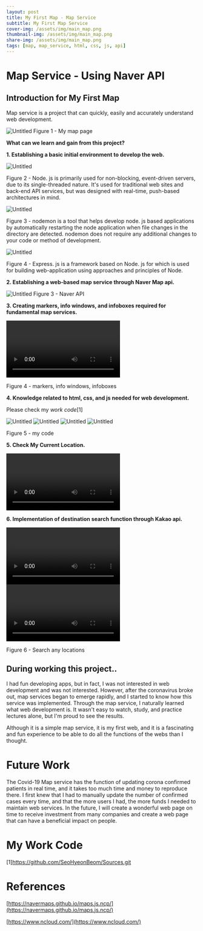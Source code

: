 ```yaml
---
layout: post
title: My First Map - Map Service
subtitle: My First Map Service
cover-img: /assets/img/main_map.png
thumbnail-img: /assets/img/main_map.png
share-img: /assets/img/main_map.png
tags: [map, map_service, html, css, js, api]
---
```


# Map Service - Using Naver API

## Introduction for My First Map

Map service is a project that can quickly, easily and accurately understand web development.


![Untitled](../assets/img/main_map.png)
Figure 1 - My map page



**What can we learn and gain from this project?**


**1. Establishing a basic initial environment to develop the web.**

![Untitled](../assets/img/nodejs.png)

Figure 2 - Node. js is primarily used for non-blocking, event-driven servers, due to its single-threaded nature. It's used for traditional web sites and back-end API services, but was designed with real-time, push-based architectures in mind.

![Untitled](../assets/img/nodemon.png)

Figure 3 - nodemon is a tool that helps develop node. js based applications by automatically restarting the node application when file changes in the directory are detected. nodemon does not require any additional changes to your code or method of development.

![Untitled](../assets/img/express.png)

Figure 4 - Express. js is a framework based on Node. js for which is used for building web-application using approaches and principles of Node.





**2. Establishing a web-based map service through Naver Map api.**

![Untitled](../assets/img/naverconsole.png)
Figure 3 - Naver API 




**3. Creating markers, info windows, and infoboxes required for fundamental map services.**

![Untitled](../assets/img/record1.mov)

Figure 4 - markers, info windows, infoboxes




**4. Knowledge related to html, css, and js needed for web development.**

Please check my *work code*[1]

![Untitled](../assets/img/mapcode1.png)
![Untitled](../assets/img/mapcode2.png)
![Untitled](../assets/img/mapcode3.png)
![Untitled](../assets/img/mapcode4.png)

Figure 5 - my code


**5. Check My Current Location.**

![Untitled](../assets/img/record2.mov)


**6. Implementation of destination search function through Kakao api.**

![Untitled](../assets/img/record3.mov)
![Untitled](../assets/img/record4.mov)


Figure 6 - Search any locations





## During working this project..

I had fun developing apps, but in fact, I was not interested in web development and was not interested. However, after the coronavirus broke out, map services began to emerge rapidly, and I started to know how this service was implemented. Through the map service, I naturally learned what web development is. It wasn't easy to watch, study, and practice lectures alone, but I'm proud to see the results.

Although it is a simple map service, it is my first web, and it is a fascinating and fun experience to be able to do all the functions of the webs than I thought.




# Future Work

The Covid-19 Map service has the function of updating corona confirmed patients in real time, and it takes too much time and money to reproduce there. I first knew that I had to manually update the number of confirmed cases every time, and that the more users I had, the more funds I needed to maintain web services. In the future, I will create a wonderful web page on time to receive investment from many companies and create a web page that can have a beneficial impact on people.

# My Work Code 

[1]https://github.com/SeoHyeonBeom/Sources.git


# References

[https://navermaps.github.io/maps.js.ncp/](https://navermaps.github.io/maps.js.ncp/)

[https://www.ncloud.com/](https://www.ncloud.com/)



